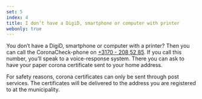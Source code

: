 ```yaml
---
set: 5
index: 4
title: I don’t have a DigiD, smartphone or computer with printer
webonly: true
---
```

You don’t have a DigiD, smartphone or computer with a printer? Then you can call the CoronaCheck-phone on <a href="tel:+31702085285">+3170 - 208 52 85</a>. If you call this number, you’ll speak to a voice-response system. There you can ask to have your paper corona certificate sent to your home address. 

For safety reasons, corona certificates can only be sent through post services. The certificates will be delivered to the address you are registered to at the municipality.
